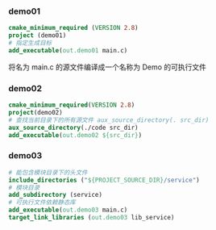 ### demo01

```cmake
cmake_minimum_required (VERSION 2.8)
project (demo01)
# 指定生成目标
add_executable(out.demo01 main.c)
```

将名为 main.c 的源文件编译成一个名称为 Demo 的可执行文件

### demo02

```cmake
cmake_minimum_required(VERSION 2.8)
project(demo02)
# 查找当前目录下的所有源文件 aux_source_directory(. src_dir)
aux_source_directory(./code src_dir)
add_executable(out.demo02 ${src_dir})
```

### demo03 
```cmake
# 能包含模块目录下的头文件
include_directories ("${PROJECT_SOURCE_DIR}/service")
# 模块目录
add_subdirectory (service)
# 可执行文件依赖静态库
add_executable(out.demo03 main.c)
target_link_libraries (out.demo03 lib_service)
```